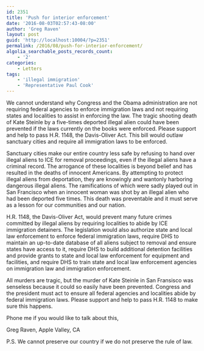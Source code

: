 ```yaml
---
id: 2351
title: 'Push for interior enforcement'
date: '2016-08-03T02:57:43-08:00'
author: 'Greg Raven'
layout: post
guid: 'http://localhost:10004/?p=2351'
permalink: /2016/08/push-for-interior-enforcement/
algolia_searchable_posts_records_count:
    - '2'
categories:
    - Letters
tags:
    - 'illegal immigration'
    - 'Representative Paul Cook'
---
```


We cannot understand why Congress and the Obama administration are not requiring federal agencies to enforce immigration laws and not requiring states and localities to assist in enforcing the law. The tragic shooting death of Kate Steinle by a five-times deported illegal alien could have been prevented if the laws currently on the books were enforced. Please support and help to pass H.R. 1148, the Davis-Oliver Act. This bill would outlaw sanctuary cities and require all immigration laws to be enforced.

Sanctuary cities make our entire country less safe by refusing to hand over illegal aliens to ICE for removal proceedings, even if the illegal aliens have a criminal record. The arrogance of these localities is beyond belief and has resulted in the deaths of innocent Americans. By attempting to protect illegal aliens from deportation, they are knowingly and wantonly harboring dangerous illegal aliens. The ramifications of which were sadly played out in San Francisco when an innocent woman was shot by an illegal alien who had been deported five times. This death was preventable and it must serve as a lesson for our communities and our nation.

H.R. 1148, the Davis-Oliver Act, would prevent many future crimes committed by illegal aliens by requiring localities to abide by ICE immigration detainers. The legislation would also authorize state and local law enforcement to enforce federal immigration laws, require DHS to maintain an up-to-date database of all aliens subject to removal and ensure states have access to it, require DHS to build additional detention facilities and provide grants to state and local law enforcement for equipment and facilities, and require DHS to train state and local law enforcement agencies on immigration law and immigration enforcement.

All murders are tragic, but the murder of Kate Steinle in San Fransisco was senseless because it could so easily have been prevented. Congress and the president must act to ensure all federal agencies and localities abide by federal immigration laws. Please support and help to pass H.R. 1148 to make sure this happens.

Phone me if you would like to talk about this,

Greg Raven, Apple Valley, CA

P.S. We cannot preserve our country if we do not preserve the rule of law.